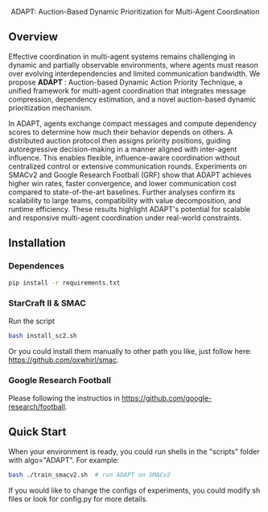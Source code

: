 <p align="center" width="100%">
  ADAPT: Auction-Based Dynamic Prioritization for Multi-Agent Coordination
</p>





## Overview

Effective coordination in multi-agent systems remains challenging in dynamic and partially observable environments, where agents must reason over evolving interdependencies and limited communication bandwidth. We propose **ADAPT** : Auction-based Dynamic Action Priority Technique, a unified framework for multi-agent coordination that integrates message compression, dependency estimation, and a novel auction-based dynamic prioritization mechanism.

In ADAPT, agents exchange compact messages and compute dependency scores to determine how much their behavior depends on others. A distributed auction protocol then assigns priority positions, guiding autoregressive decision-making in a manner aligned with inter-agent influence. This enables flexible, influence-aware coordination without centralized control or extensive communication rounds. Experiments on SMACv2 and Google Research Football (GRF) show that ADAPT achieves higher win rates, faster convergence, and lower communication cost compared to state-of-the-art baselines. Further analyses confirm its scalability to large teams, compatibility with value decomposition, and runtime efficiency. These results highlight ADAPT's potential for scalable and responsive multi-agent coordination under real-world constraints.


## Installation

### Dependences
``` Bash
pip install -r requirements.txt
```

### StarCraft II & SMAC
Run the script
``` Bash
bash install_sc2.sh
```
Or you could install them manually to other path you like, just follow here: https://github.com/oxwhirl/smac.

### Google Research Football
Please following the instructios in https://github.com/google-research/football. 


## Quick Start
When your environment is ready, you could run shells in the "scripts" folder with algo="ADAPT". For example:
``` Bash
bash ./train_smacv2.sh  # run ADAPT on SMACv2
```
If you would like to change the configs of experiments, you could modify sh files or look for config.py for more details.
